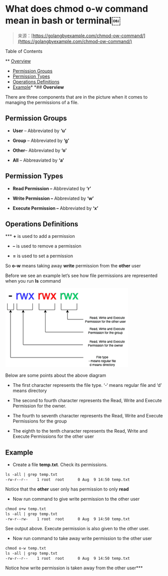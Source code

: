 <!--yml
category: 未分类
date: 2024-10-13 06:50:02
-->

# What does chmod o-w command mean in bash or terminal￼

> 来源：[https://golangbyexample.com/chmod-ow-command/](https://golangbyexample.com/chmod-ow-command/)

Table of Contents

 **   [Overview](#Overview "Overview")
*   [Permission Groups](#Permission_Groups "Permission Groups")
*   [Permission Types](#Permission_Types "Permission Types")
*   [Operations Definitions](#Operations_Definitions "Operations Definitions")
*   [Example](#Example "Example")*  *## **Overview**

There are three components that are in the picture when it comes to managing the permissions of a file. 

## **Permission Groups**

*   **User** – Abbreviated by **‘u’**

*   **Group** – Abbreviated by **‘g’**

*   **Other**– Abbreviated by **‘o’**

*   **All** – Abbreaviated by **‘a’**

## **Permission Types**

*   **Read Permission –** Abbreviated by **‘r’**

*   **Write Permission –** Abbreviated by **‘w’**

*   **Execute Permission –** Abbreviated by **‘x’**

## ****Operations Definitions****

 ***   **+** is used to add a permission

*   **–** is used to remove a permission

*   **=** is used to set a permission

So **o-w** means taking away **write** permission from the **other** user

Before we see an example let’s see how file permissions are represented when you run **ls** command

![](img/b2cc19da19010470a5244967526784b2.png)

Below are some points about the above diagram

*   The first character represents the file type. ‘-‘ means regular file and ‘d’ means directory

*   The second to fourth character represents the Read, Write and Execute Permission for the owner.

*   The fourth to seventh character represents the Read, Write and Execute Permissions for the group

*   The eighth to the tenth character represents the Read, Write and Execute Permissions for the other user

## **Example**

*   Create a file **temp.txt**. Check its permissions.

```
ls -all | grep temp.txt
-rw-r--r--    1 root  root      0 Aug  9 14:50 temp.txt
```

Notice that the **other** user only has permission to only **read**

*   Now run command to give write permission to the other user

```
chmod o+w temp.txt
ls -all | grep temp.txt
-rw-r--rw-    1 root  root      0 Aug  9 14:50 temp.txt
```

See output above. Execute permission is also given to the other user.

*   Now run command to take away write permission to the other user

```
chmod o-w temp.txt
ls -all | grep temp.txt
-rw-r--r--    1 root  root      0 Aug  9 14:50 temp.txt
```

Notice how write permission is taken away from the other user***